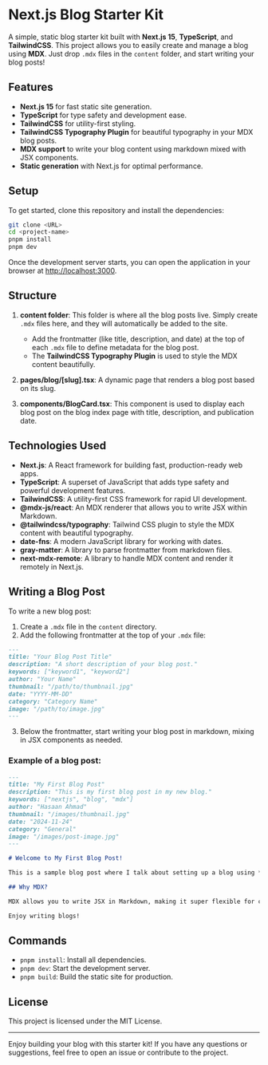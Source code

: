 
# Next.js Blog Starter Kit

A simple, static blog starter kit built with **Next.js 15**, **TypeScript**, and **TailwindCSS**. This project allows you to easily create and manage a blog using **MDX**. Just drop `.mdx` files in the `content` folder, and start writing your blog posts!

## Features

- **Next.js 15** for fast static site generation.
- **TypeScript** for type safety and development ease.
- **TailwindCSS** for utility-first styling.
- **TailwindCSS Typography Plugin** for beautiful typography in your MDX blog posts.
- **MDX support** to write your blog content using markdown mixed with JSX components.
- **Static generation** with Next.js for optimal performance.

## Setup

To get started, clone this repository and install the dependencies:

```bash
git clone <URL>
cd <project-name>
pnpm install
pnpm dev
```

Once the development server starts, you can open the application in your browser at [http://localhost:3000](http://localhost:3000).

## Structure

1. **content folder**: This folder is where all the blog posts live. Simply create `.mdx` files here, and they will automatically be added to the site.
   - Add the frontmatter (like title, description, and date) at the top of each `.mdx` file to define metadata for the blog post.
   - The **TailwindCSS Typography Plugin** is used to style the MDX content beautifully.
   
2. **pages/blog/[slug].tsx**: A dynamic page that renders a blog post based on its slug.

3. **components/BlogCard.tsx**: This component is used to display each blog post on the blog index page with title, description, and publication date.

## Technologies Used

- **Next.js**: A React framework for building fast, production-ready web apps.
- **TypeScript**: A superset of JavaScript that adds type safety and powerful development features.
- **TailwindCSS**: A utility-first CSS framework for rapid UI development.
- **@mdx-js/react**: An MDX renderer that allows you to write JSX within Markdown.
- **@tailwindcss/typography**: Tailwind CSS plugin to style the MDX content with beautiful typography.
- **date-fns**: A modern JavaScript library for working with dates.
- **gray-matter**: A library to parse frontmatter from markdown files.
- **next-mdx-remote**: A library to handle MDX content and render it remotely in Next.js.

## Writing a Blog Post

To write a new blog post:

1. Create a `.mdx` file in the `content` directory.
2. Add the following frontmatter at the top of your `.mdx` file:

```md
---
title: "Your Blog Post Title"
description: "A short description of your blog post."
keywords: ["keyword1", "keyword2"]
author: "Your Name"
thumbnail: "/path/to/thumbnail.jpg"
date: "YYYY-MM-DD"
category: "Category Name"
image: "/path/to/image.jpg"
---
```

3. Below the frontmatter, start writing your blog post in markdown, mixing in JSX components as needed.

### Example of a blog post:

```md
---
title: "My First Blog Post"
description: "This is my first blog post in my new blog."
keywords: ["nextjs", "blog", "mdx"]
author: "Hasaan Ahmad"
thumbnail: "/images/thumbnail.jpg"
date: "2024-11-24"
category: "General"
image: "/images/post-image.jpg"
---

# Welcome to My First Blog Post!

This is a sample blog post where I talk about setting up a blog using **Next.js** and **MDX**. You can easily add your own blog posts by creating `.mdx` files in the `content` directory.

## Why MDX?

MDX allows you to write JSX in Markdown, making it super flexible for creating custom components and adding interactive elements to your blog posts.

Enjoy writing blogs!
```

## Commands

- `pnpm install`: Install all dependencies.
- `pnpm dev`: Start the development server.
- `pnpm build`: Build the static site for production.

## License

This project is licensed under the MIT License.

---

Enjoy building your blog with this starter kit! If you have any questions or suggestions, feel free to open an issue or contribute to the project.
